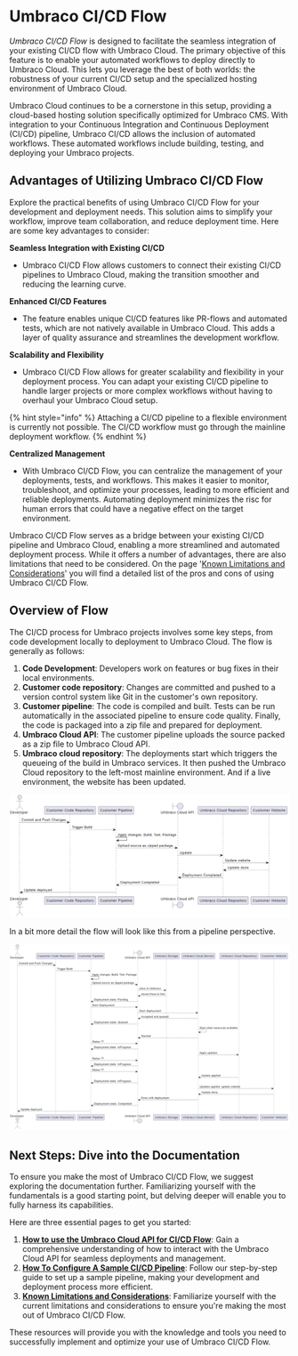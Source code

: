 # Umbraco CI/CD Flow

_Umbraco CI/CD Flow_ is designed to facilitate the seamless integration of your existing CI/CD flow with Umbraco Cloud. The primary objective of this feature is to enable your automated workflows to deploy directly to Umbraco Cloud. This lets you leverage the best of both worlds: the robustness of your current CI/CD setup and the specialized hosting environment of Umbraco Cloud.

Umbraco Cloud continues to be a cornerstone in this setup, providing a cloud-based hosting solution specifically optimized for Umbraco CMS. With integration to your Continuous Integration and Continuous Deployment (CI/CD) pipeline, Umbraco CI/CD allows the inclusion of automated workflows. These automated workflows include building, testing, and deploying your Umbraco projects.

## Advantages of Utilizing Umbraco CI/CD Flow

Explore the practical benefits of using Umbraco CI/CD Flow for your development and deployment needs. This solution aims to simplify your workflow, improve team collaboration, and reduce deployment time. Here are some key advantages to consider:

**Seamless Integration with Existing CI/CD**

* Umbraco CI/CD Flow allows customers to connect their existing CI/CD pipelines to Umbraco Cloud, making the transition smoother and reducing the learning curve.

**Enhanced CI/CD Features**

* The feature enables unique CI/CD features like PR-flows and automated tests, which are not natively available in Umbraco Cloud. This adds a layer of quality assurance and streamlines the development workflow.

**Scalability and Flexibility**

* Umbraco CI/CD Flow allows for greater scalability and flexibility in your deployment process. You can adapt your existing CI/CD pipeline to handle larger projects or more complex workflows without having to overhaul your Umbraco Cloud setup.

{% hint style="info" %}
Attaching a CI/CD pipeline to a flexible environment is currently not possible. The CI/CD workflow must go through the mainline deployment workflow.
{% endhint %}

**Centralized Management**

* With Umbraco CI/CD Flow, you can centralize the management of your deployments, tests, and workflows. This makes it easier to monitor, troubleshoot, and optimize your processes, leading to more efficient and reliable deployments. Automating deployment minimizes the risc for human errors that could have a negative effect on the target environment.

Umbraco CI/CD Flow serves as a bridge between your existing CI/CD pipeline and Umbraco Cloud, enabling a more streamlined and automated deployment process. While it offers a number of advantages, there are also limitations that need to be considered. On the page '[Known Limitations and Considerations](KnownLimitationsAndConsiderations.md)' you will find a detailed list of the pros and cons of using Umbraco CI/CD Flow.

## Overview of Flow

The CI/CD process for Umbraco projects involves some key steps, from code development locally to deployment to Umbraco Cloud. The flow is generally as follows:

1. **Code Development**: Developers work on features or bug fixes in their local environments.
2. **Customer code repository**: Changes are committed and pushed to a version control system like Git in the customer's own repository.
3. **Customer pipeline**: The code is compiled and built. Tests can be run automatically in the associated pipeline to ensure code quality. Finally, the code is packaged into a zip file and prepared for deployment.
4. **Umbraco Cloud API**: The customer pipeline uploads the source packed as a zip file to Umbraco Cloud API.
5. **Umbraco cloud repository**: The deployments start which triggers the queueing of the build in Umbraco services. It then pushed the Umbraco Cloud repository to the left-most mainline environment. And if a live environment, the website has been updated.

![Basic overview](../../images/NewBasicFlow.png)

In a bit more detail the flow will look like this from a pipeline perspective.

![Detailed overview](../../images/NewAdvancedFlow.png)

## Next Steps: Dive into the Documentation

To ensure you make the most of Umbraco CI/CD Flow, we suggest exploring the documentation further. Familiarizing yourself with the fundamentals is a good starting point, but delving deeper will enable you to fully harness its capabilities.

Here are three essential pages to get you started:

1. [**How to use the Umbraco Cloud API for CI/CD Flow**](UmbracoCloudApi.md): Gain a comprehensive understanding of how to interact with the Umbraco Cloud API for seamless deployments and management.
2. [**How To Configure A Sample CI/CD Pipeline**](samplecicdpipeline/): Follow our step-by-step guide to set up a sample pipeline, making your development and deployment process more efficient.
3. [**Known Limitations and Considerations**](KnownLimitationsAndConsiderations.md): Familiarize yourself with the current limitations and considerations to ensure you're making the most out of Umbraco CI/CD Flow.

These resources will provide you with the knowledge and tools you need to successfully implement and optimize your use of Umbraco CI/CD Flow.

